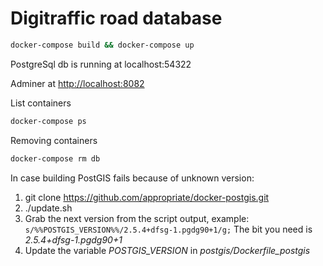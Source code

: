 # Digitraffic road database

````bash
docker-compose build && docker-compose up
````

PostgreSql db is running at localhost:54322

Adminer at [http://localhost:8082](http://localhost:8082)

List containers
``````bash
docker-compose ps
``````

Removing containers
``````bash
docker-compose rm db

``````

In case building PostGIS fails because of unknown version:
1. git clone https://github.com/appropriate/docker-postgis.git
2. ./update.sh
3. Grab the next version from the script output, example: `s/%%POSTGIS_VERSION%%/2.5.4+dfsg-1.pgdg90+1/g;` The bit you need is *2.5.4+dfsg-1.pgdg90+1*
4. Update the variable *POSTGIS_VERSION* in *postgis/Dockerfile_postgis*
